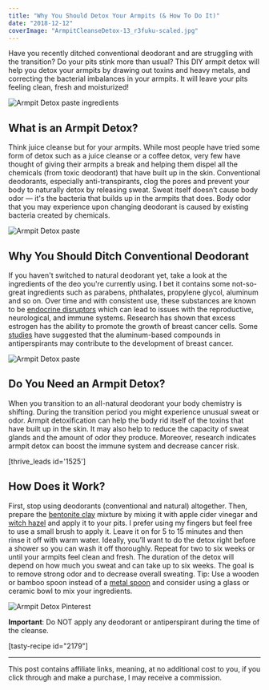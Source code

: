 ```yaml
---
title: "Why You Should Detox Your Armpits (& How To Do It)"
date: "2018-12-12"
coverImage: "ArmpitCleanseDetox-13_r3fuku-scaled.jpg"
---
```


Have you recently ditched conventional deodorant and are struggling with the transition? Do your pits stink more than usual? This DIY armpit detox will help you detox your armpits by drawing out toxins and heavy metals, and correcting the bacterial imbalances in your armpits. It will leave your pits feeling clean, fresh and moisturized!

![Armpit Detox paste ingredients](images/ArmpitCleanseDetox-13_r3fuku.jpg)

## What is an Armpit Detox?

Think juice cleanse but for your armpits. While most people have tried some form of detox such as a juice cleanse or a coffee detox, very few have thought of giving their armpits a break and helping them dispel all the chemicals (from toxic deodorant) that have built up in the skin. Conventional deodorants, especially anti-transpirants, clog the pores and prevent your body to naturally detox by releasing sweat. Sweat itself doesn’t cause body odor — it's the bacteria that builds up in the armpits that does. Body odor that you may experience upon changing deodorant is caused by existing bacteria created by chemicals.

![Armpit Detox paste](images/ArmpitCleanseDetox-1_a5chmw.jpg)

## Why You Should Ditch Conventional Deodorant

If you haven't switched to natural deodorant yet, take a look at the ingredients of the deo you're currently using. I bet it contains some not-so-great ingredients such as parabens, phthalates, propylene glycol, aluminum and so on. Over time and with consistent use, these substances are known to be [endocrine disruptors](https://www.niehs.nih.gov/health/topics/agents/endocrine/index.cfm) which can lead to issues with the reproductive, neurological, and immune systems. Research has shown that excess estrogen has the ability to promote the growth of breast cancer cells. Some [studies](https://www.ncbi.nlm.nih.gov/pmc/articles/PMC2797685/) have suggested that the aluminum-based compounds in antiperspirants may contribute to the development of breast cancer.

![Armpit Detox paste](images/ArmpitCleanseDetox-7_r0wkrt.jpg)

## Do You Need an Armpit Detox?

When you transition to an all-natural deodorant your body chemistry is shifting. During the transition period you might experience unusual sweat or odor. Armpit detoxification can help the body rid itself of the toxins that have built up in the skin. It may also help to reduce the capacity of sweat glands and the amount of odor they produce. Moreover, research indicates armpit detox can boost the immune system and decrease cancer risk.

\[thrive\_leads id='1525'\]

## How Does it Work?

First, stop using deodorants (conventional and natural) altogether. Then, prepare the [bentonite clay](https://t.cfjump.com/52650/t/14846?Url=https%3a%2f%2fwww.biome.com.au%2fdiy-skin-care%2f16939-bentonite-clay-in-jar-60g.html%3fsearch_query%3dclay%26fast_search%3dfs) mixture by mixing it with apple cider vinegar and [witch hazel](https://t.cfjump.com/52650/t/14846?Url=https%3a%2f%2fwww.biome.com.au%2ffacial-toners-mists%2f20078-biome-luxe-witch-hazel-organic-100g.html%3fsearch_query%3dwitch%2520hazel%26fast_search%3dfs) and apply it to your pits. I prefer using my fingers but feel free to use a small brush to apply it. Leave it on for 5 to 15 minutes and then rinse it off with warm water. Ideally, you’ll want to do the detox right before a shower so you can wash it off thoroughly. Repeat for two to six weeks or until your armpits feel clean and fresh. The duration of the detox will depend on how much you sweat and can take up to six weeks. The goal is to remove strong odor and to decrease overall sweating. Tip: Use a wooden or bamboo spoon instead of a [metal spoon](https://www.quora.com/If-bentonite-clay-absorbs-metal-why-doesnt-a-metal-mixing-spoon-dissolve) and consider using a glass or ceramic bowl to mix your ingredients.

![Armpit Detox Pinterest](images/Armpit-Detox_dq5caa.jpg)

**Important**: Do NOT apply any deodorant or antiperspirant during the time of the cleanse.

\[tasty-recipe id="2179"\]

* * *

This post contains affiliate links, meaning, at no additional cost to you, if you click through and make a purchase, I may receive a commission.
